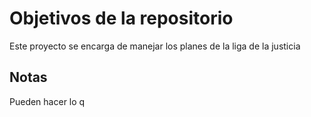 # Objetivos de la repositorio

Este proyecto se encarga de manejar los planes de la liga de la justicia


## Notas
Pueden hacer lo q
